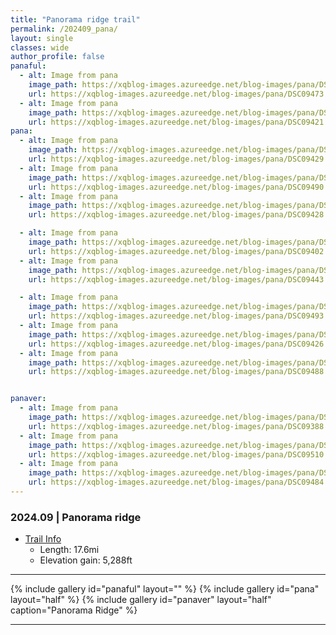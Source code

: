 ```yaml
---
title: "Panorama ridge trail"
permalink: /202409_pana/
layout: single
classes: wide
author_profile: false
panaful:
  - alt: Image from pana
    image_path: https://xqblog-images.azureedge.net/blog-images/pana/DSC09473.webp
    url: https://xqblog-images.azureedge.net/blog-images/pana/DSC09473.webp
  - alt: Image from pana
    image_path: https://xqblog-images.azureedge.net/blog-images/pana/DSC09421.webp
    url: https://xqblog-images.azureedge.net/blog-images/pana/DSC09421.webp
pana:
  - alt: Image from pana
    image_path: https://xqblog-images.azureedge.net/blog-images/pana/DSC09429.webp
    url: https://xqblog-images.azureedge.net/blog-images/pana/DSC09429.webp
  - alt: Image from pana
    image_path: https://xqblog-images.azureedge.net/blog-images/pana/DSC09490.webp
    url: https://xqblog-images.azureedge.net/blog-images/pana/DSC09490.webp
  - alt: Image from pana
    image_path: https://xqblog-images.azureedge.net/blog-images/pana/DSC09428.webp
    url: https://xqblog-images.azureedge.net/blog-images/pana/DSC09428.webp

  - alt: Image from pana
    image_path: https://xqblog-images.azureedge.net/blog-images/pana/DSC09402.webp
    url: https://xqblog-images.azureedge.net/blog-images/pana/DSC09402.webp
  - alt: Image from pana
    image_path: https://xqblog-images.azureedge.net/blog-images/pana/DSC09443.webp
    url: https://xqblog-images.azureedge.net/blog-images/pana/DSC09443.webp

  - alt: Image from pana
    image_path: https://xqblog-images.azureedge.net/blog-images/pana/DSC09493.webp
    url: https://xqblog-images.azureedge.net/blog-images/pana/DSC09493.webp
  - alt: Image from pana
    image_path: https://xqblog-images.azureedge.net/blog-images/pana/DSC09426.webp
    url: https://xqblog-images.azureedge.net/blog-images/pana/DSC09426.webp
  - alt: Image from pana
    image_path: https://xqblog-images.azureedge.net/blog-images/pana/DSC09488.webp
    url: https://xqblog-images.azureedge.net/blog-images/pana/DSC09488.webp


panaver:
  - alt: Image from pana
    image_path: https://xqblog-images.azureedge.net/blog-images/pana/DSC09388.webp
    url: https://xqblog-images.azureedge.net/blog-images/pana/DSC09388.webp
  - alt: Image from pana
    image_path: https://xqblog-images.azureedge.net/blog-images/pana/DSC09510.webp
    url: https://xqblog-images.azureedge.net/blog-images/pana/DSC09510.webp
  - alt: Image from pana
    image_path: https://xqblog-images.azureedge.net/blog-images/pana/DSC09484.webp
    url: https://xqblog-images.azureedge.net/blog-images/pana/DSC09484.webp
---
```


### 2024.09 | Panorama ridge
- [Trail Info](https://www.alltrails.com/trail/canada/british-columbia/panorama-ridge)
  - Length: 17.6mi
  - Elevation gain: 5,288ft

---
{% include gallery id="panaful" layout="" %}
{% include gallery id="pana" layout="half"  %}
{% include gallery id="panaver" layout="half" caption="Panorama Ridge" %}

---

